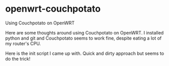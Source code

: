 openwrt-couchpotato
===================

Using Couchpotato on OpenWRT

Here are some thoughts around using Couchpotato on OpenWRT.
I installed python and git and Couchpotato seems to work fine, despite eating a lot of my router's CPU.

Here is the init script I came up with. Quick and dirty approach but seems to do the trick!

